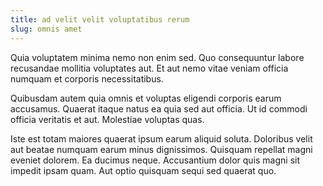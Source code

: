 ```yaml
---
title: ad velit velit voluptatibus rerum
slug: omnis amet
---
```


Quia voluptatem minima nemo non enim sed. Quo consequuntur labore recusandae mollitia voluptates aut. Et aut nemo vitae veniam officia numquam et corporis necessitatibus.

Quibusdam autem quia omnis et voluptas eligendi corporis earum accusamus. Quaerat itaque natus ea quia sed aut officia. Ut id commodi officia veritatis et aut. Molestiae voluptas quas.

Iste est totam maiores quaerat ipsum earum aliquid soluta. Doloribus velit aut beatae numquam earum minus dignissimos. Quisquam repellat magni eveniet dolorem. Ea ducimus neque. Accusantium dolor quis magni sit impedit ipsam quam. Aut optio quisquam sequi sed quaerat quo.
